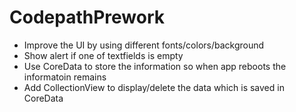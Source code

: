 # CodepathPrework
- Improve the UI by using different fonts/colors/background
- Show alert if one of textfields is empty
- Use CoreData to store the information so when app reboots the informatoin remains
- Add CollectionView to display/delete the data which is saved in CoreData
